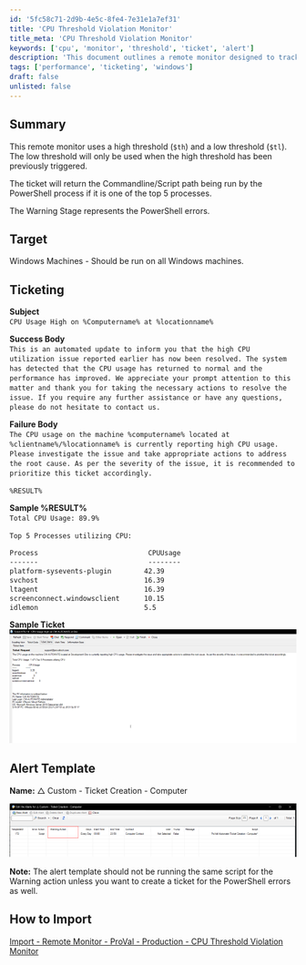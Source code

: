 ```yaml
---
id: '5fc58c71-2d9b-4e5c-8fe4-7e31e1a7ef31'
title: 'CPU Threshold Violation Monitor'
title_meta: 'CPU Threshold Violation Monitor'
keywords: ['cpu', 'monitor', 'threshold', 'ticket', 'alert']
description: 'This document outlines a remote monitor designed to track CPU usage on Windows machines, utilizing high and low thresholds to manage alerts and ticketing effectively. It includes details on ticket subject lines, success and failure messages, and provides guidance on importing the monitor setup.'
tags: ['performance', 'ticketing', 'windows']
draft: false
unlisted: false
---
```


## Summary

This remote monitor uses a high threshold (`$th`) and a low threshold (`$tl`). The low threshold will only be used when the high threshold has been previously triggered.

The ticket will return the Commandline/Script path being run by the PowerShell process if it is one of the top 5 processes.

The Warning Stage represents the PowerShell errors.

## Target

Windows Machines - Should be run on all Windows machines.

## Ticketing

**Subject**  
`CPU Usage High on %Computername% at %locationname%`

**Success Body**  
`This is an automated update to inform you that the high CPU utilization issue reported earlier has now been resolved. The system has detected that the CPU usage has returned to normal and the performance has improved. We appreciate your prompt attention to this matter and thank you for taking the necessary actions to resolve the issue. If you require any further assistance or have any questions, please do not hesitate to contact us.`

**Failure Body**  
`The CPU usage on the machine %computername% located at %clientname%/%locationname% is currently reporting high CPU usage. Please investigate the issue and take appropriate actions to address the root cause. As per the severity of the issue, it is recommended to prioritize this ticket accordingly.`

`%RESULT%`

**Sample %RESULT%**  
`Total CPU Usage: 89.9%`

`Top 5 Processes utilizing CPU:`  
```
Process                           CPUUsage
-------                           --------
platform-sysevents-plugin        42.39
svchost                          16.39
ltagent                          16.39
screenconnect.windowsclient      10.15
idlemon                          5.5
```

**Sample Ticket**  
![Sample Ticket](../../../static/img/CPU-Threshold-Violation-Monitor/image_1.png)

## Alert Template

**Name:** △ Custom - Ticket Creation - Computer

![Alert Template](../../../static/img/CPU-Threshold-Violation-Monitor/image_2.png)

**Note:** The alert template should not be running the same script for the Warning action unless you want to create a ticket for the PowerShell errors as well.

## How to Import

[Import - Remote Monitor - ProVal - Production - CPU Threshold Violation Monitor](<./ProVal - Production - CPU Threshold Violation Monitor.md>)
